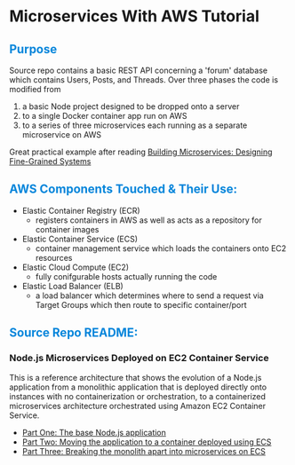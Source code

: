 # Microservices With AWS Tutorial

<h2>Purpose</h2>
Source repo contains a basic REST API concerning a 'forum' database which contains Users, Posts, and Threads. Over three phases the code is modified from

  1. a basic Node project designed to be dropped onto a server 
  2. to a single Docker container app run on AWS
  3. to a series of three microservices each running as a separate microservice on AWS

Great practical example after reading [Building Microservices: Designing Fine-Grained Systems](https://samnewman.io/books/building_microservices/)

## AWS Components Touched & Their Use: 
  - Elastic Container Registry (ECR) 
    - registers containers in AWS as well as acts as a repository for container images
  - Elastic Container Service (ECS)
    - container management service which loads the containers onto EC2 resources
  - Elastic Cloud Compute (EC2) 
    - fully conifgurable hosts actually running the code
  - Elastic Load Balancer (ELB)
    - a load balancer which determines where to send a request via Target Groups which then route to specific container/port

## Source Repo README: 
### Node.js Microservices Deployed on EC2 Container Service

This is a reference architecture that shows the evolution of a Node.js application from a monolithic
application that is deployed directly onto instances with no containerization or orchestration, to a
containerized microservices architecture orchestrated using Amazon EC2 Container Service.

- [Part One: The base Node.js application](1-no-container/)
- [Part Two: Moving the application to a container deployed using ECS](2-containerized/)
- [Part Three: Breaking the monolith apart into microservices on ECS](3-microservices/)

<style type="text/css" rel="stylesheet">
  h2 { color:#0486db; }
</style>